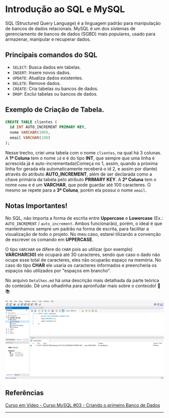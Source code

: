 # Introdução ao SQL e MySQL

SQL (Structured Query Language) é a linguagem padrão para manipulação de bancos de dados relacionais. MySQL é um dos sistemas de gerenciamento de bancos de dados (SGBD) mais populares, usado para armazenar, manipular e recuperar dados.

## Principais comandos do SQL

- `SELECT`: Busca dados em tabelas.
- `INSERT`: Insere novos dados.
- `UPDATE`: Atualiza dados existentes.
- `DELETE`: Remove dados.
- `CREATE`: Cria tabelas ou bancos de dados.
- `DROP`: Exclui tabelas ou bancos de dados.

## Exemplo de Criação de Tabela.

```sql
CREATE TABLE clientes (
  id INT AUTO_INCREMENT PRIMARY KEY,
  nome VARCHAR(100),
  email VARCHAR(100)
);
```

Nesse trecho, criei uma tabela com o nome `clientes`, na qual há 3 colunas. A **1ª Coluna** tem o nome `id` e é do tipo **INT**, que sempre que uma linha é acrescida já é auto-incrementada(Começa no 1, assim, quando a próxima linha for gerada ela automaticamente receberá o id 2, e assim por diante) através do atributo **AUTO_INCREMENT**, além de ser declarada como a chave primária da tabela pelo atributo **PRIMARY KEY**. A **2ª Coluna** tem o nome `nome` e é um **VARCHAR**, que pode guardar até 100 caracteres. O mesmo se repete para a **3ª Coluna**, porém ela possui o nome `email`.

## Notas Importantes!

No SQL, não importa a forma de escrita entre **Uppercase** e **Lowercase** (Ex.: `AUTO_INCREMENT` / `auto_increment`. Ambos funcionarão), porém, o ideal é que mantenhamos sempre um padrão na forma de escrita, para facilitar a visualização de todo o projeto. No meu caso, estarei tilizando a convenção de escrever os comando em **UPPERCASE**.

O tipo `VARCHAR` se difere do `CHAR` pois ao utilizar (por exemplo) **VARCHAR(30)** ele ocupará até 30 caracteres, sendo que caso o dado não ocupe esse total de caracteres, eles não ocuparão espaço na memória. No caso do tipo **CHAR** ele usaria os caracteres informados e preencheria os espaços não utilizados por "espaços em brancho".

No arquivo `Detalhes.md` há uma descrição mais detalhada da parte teórica do conteúdo. Dê uma olhadinha para apronfudar mais sobre o conteúdo! 🖖📚

![a](./img/criacao-de-tabela.png)

## Referências

[Curso em Vídeo - Curso MySQL #03 - Criando o primeiro Banco de Dados](https://youtu.be/m9YPlX0fcJk?list=PLHz_AreHm4dkBs-795Dsgvau_ekxg8g1r)

---
